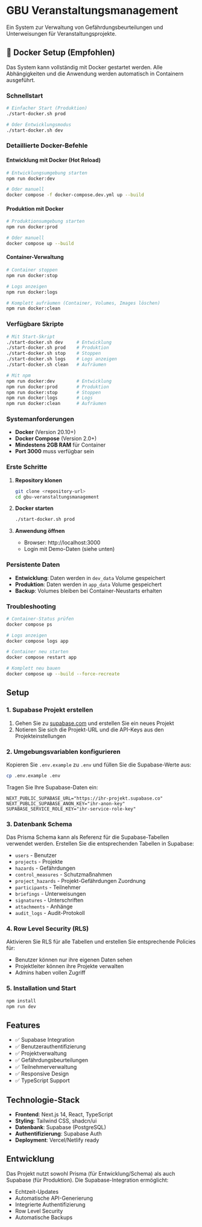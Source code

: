 # GBU Veranstaltungsmanagement

Ein System zur Verwaltung von Gefährdungsbeurteilungen und Unterweisungen für Veranstaltungsprojekte.

## 🐳 Docker Setup (Empfohlen)

Das System kann vollständig mit Docker gestartet werden. Alle Abhängigkeiten und die Anwendung werden automatisch in Containern ausgeführt.

### Schnellstart

```bash
# Einfacher Start (Produktion)
./start-docker.sh prod

# Oder Entwicklungsmodus
./start-docker.sh dev
```

### Detaillierte Docker-Befehle

#### Entwicklung mit Docker (Hot Reload)
```bash
# Entwicklungsumgebung starten
npm run docker:dev

# Oder manuell
docker compose -f docker-compose.dev.yml up --build
```

#### Produktion mit Docker

```bash
# Produktionsumgebung starten
npm run docker:prod

# Oder manuell
docker compose up --build
```

#### Container-Verwaltung

```bash
# Container stoppen
npm run docker:stop

# Logs anzeigen
npm run docker:logs

# Komplett aufräumen (Container, Volumes, Images löschen)
npm run docker:clean
```

### Verfügbare Skripte

```bash
# Mit Start-Skript
./start-docker.sh dev     # Entwicklung
./start-docker.sh prod    # Produktion  
./start-docker.sh stop    # Stoppen
./start-docker.sh logs    # Logs anzeigen
./start-docker.sh clean   # Aufräumen

# Mit npm
npm run docker:dev        # Entwicklung
npm run docker:prod       # Produktion
npm run docker:stop       # Stoppen
npm run docker:logs       # Logs
npm run docker:clean      # Aufräumen
```

### Systemanforderungen

- **Docker** (Version 20.10+)
- **Docker Compose** (Version 2.0+)
- **Mindestens 2GB RAM** für Container
- **Port 3000** muss verfügbar sein

### Erste Schritte

1. **Repository klonen**
   ```bash
   git clone <repository-url>
   cd gbu-veranstaltungsmanagement
   ```

2. **Docker starten**
   ```bash
   ./start-docker.sh prod
   ```

3. **Anwendung öffnen**
   - Browser: http://localhost:3000
   - Login mit Demo-Daten (siehe unten)

### Persistente Daten

- **Entwicklung**: Daten werden in `dev_data` Volume gespeichert
- **Produktion**: Daten werden in `app_data` Volume gespeichert
- **Backup**: Volumes bleiben bei Container-Neustarts erhalten

### Troubleshooting

```bash
# Container-Status prüfen
docker compose ps

# Logs anzeigen
docker compose logs app

# Container neu starten
docker compose restart app

# Komplett neu bauen
docker compose up --build --force-recreate
```

## Setup

### 1. Supabase Projekt erstellen

1. Gehen Sie zu [supabase.com](https://supabase.com) und erstellen Sie ein neues Projekt
2. Notieren Sie sich die Projekt-URL und die API-Keys aus den Projekteinstellungen

### 2. Umgebungsvariablen konfigurieren

Kopieren Sie `.env.example` zu `.env` und füllen Sie die Supabase-Werte aus:

```bash
cp .env.example .env
```

Tragen Sie Ihre Supabase-Daten ein:
```
NEXT_PUBLIC_SUPABASE_URL="https://ihr-projekt.supabase.co"
NEXT_PUBLIC_SUPABASE_ANON_KEY="ihr-anon-key"
SUPABASE_SERVICE_ROLE_KEY="ihr-service-role-key"
```

### 3. Datenbank Schema

Das Prisma Schema kann als Referenz für die Supabase-Tabellen verwendet werden. Erstellen Sie die entsprechenden Tabellen in Supabase:

- `users` - Benutzer
- `projects` - Projekte
- `hazards` - Gefährdungen
- `control_measures` - Schutzmaßnahmen
- `project_hazards` - Projekt-Gefährdungen Zuordnung
- `participants` - Teilnehmer
- `briefings` - Unterweisungen
- `signatures` - Unterschriften
- `attachments` - Anhänge
- `audit_logs` - Audit-Protokoll

### 4. Row Level Security (RLS)

Aktivieren Sie RLS für alle Tabellen und erstellen Sie entsprechende Policies für:
- Benutzer können nur ihre eigenen Daten sehen
- Projektleiter können ihre Projekte verwalten
- Admins haben vollen Zugriff

### 5. Installation und Start

```bash
npm install
npm run dev
```

## Features

- ✅ Supabase Integration
- ✅ Benutzerauthentifizierung
- ✅ Projektverwaltung
- ✅ Gefährdungsbeurteilungen
- ✅ Teilnehmerverwaltung
- ✅ Responsive Design
- ✅ TypeScript Support

## Technologie-Stack

- **Frontend**: Next.js 14, React, TypeScript
- **Styling**: Tailwind CSS, shadcn/ui
- **Datenbank**: Supabase (PostgreSQL)
- **Authentifizierung**: Supabase Auth
- **Deployment**: Vercel/Netlify ready

## Entwicklung

Das Projekt nutzt sowohl Prisma (für Entwicklung/Schema) als auch Supabase (für Produktion). Die Supabase-Integration ermöglicht:

- Echtzeit-Updates
- Automatische API-Generierung  
- Integrierte Authentifizierung
- Row Level Security
- Automatische Backups